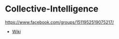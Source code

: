 Collective-Intelligence
=======================

https://www.facebook.com/groups/1511952519075217/

- [Wiki](https://github.com/ML-Lounge/Collective-Intelligence/wiki)
